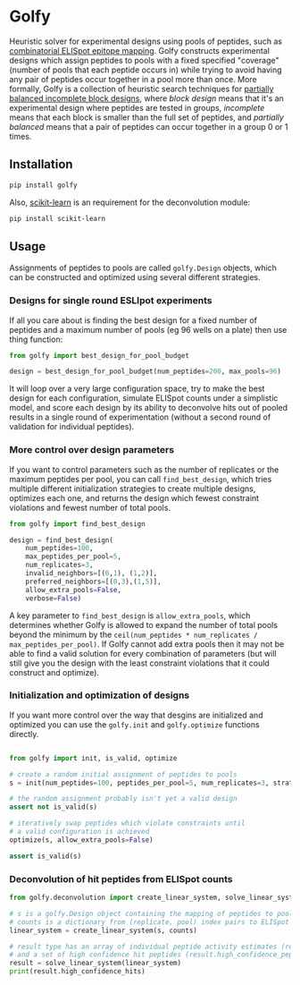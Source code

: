 # Golfy

Heuristic solver for experimental designs using pools of peptides, such as [combinatorial ELISpot epitope mapping](https://journals.plos.org/plosone/article?id=10.1371/journal.pone.0147812). Golfy constructs experimental designs which assign peptides to pools with a fixed specified "coverage" (number of pools that each peptide occurs in) while trying to avoid having any pair of peptides occur together in a pool more than once. More formally, Golfy is a collection of heuristic search techniques for [partially balanced incomplete block designs](https://www.jstor.org/stable/40383923), where *block design* means that it's an experimental design where peptides are tested in groups, *incomplete* means that each block is smaller than the full set of peptides, and *partially balanced* means that a pair of peptides can occur together in a group 0 or 1 times. 

## Installation

```sh
pip install golfy
```

Also, [scikit-learn](https://scikit-learn.org/stable/index.html) is an requirement for the deconvolution module:

```sh
pip install scikit-learn
```

## Usage

Assignments of peptides to pools are called `golfy.Design` objects, which can be constructed and optimized using several different strategies.

### Designs for single round ESLIpot experiments

If all you care about is finding the best design for a fixed number of peptides and a maximum number of pools (eg 96 wells on a plate) then use thing function:

```python
from golfy import best_design_for_pool_budget

design = best_design_for_pool_budget(num_peptides=200, max_pools=96)
```

It will loop over a very large configuration space, try to make the best design for each configuration, simulate ELISpot counts under a simplistic model, and score each design by its ability to deconvolve hits out of pooled results in a single round of experimentation (without a second round of validation for individual peptides).

### More control over design parameters

If you want to control parameters such as the number of replicates or the maximum peptides per pool, you can call `find_best_design`, which tries multiple different initialization strategies to create multiple designs, optimizes each one, and returns the design which fewest constraint violations and fewest number of total pools.

```python
from golfy import find_best_design

design = find_best_design(
    num_peptides=100,
    max_peptides_per_pool=5,
    num_replicates=3,
    invalid_neighbors=[(0,1), (1,2)],
    preferred_neighbors=[(0,3),(1,5)],
    allow_extra_pools=False,
    verbose=False)
```

A key parameter to `find_best_design` is `allow_extra_pools`, which determines whether Golfy is allowed to expand the number of total pools beyond the minimum by the `ceil(num_peptides * num_replicates / max_peptides_per_pool)`. If Golfy cannot add extra pools then
it may not be able to find a valid solution for every combination of parameters (but will still give you the design with the least constraint violations that it could construct and optimize).

### Initialization and optimization of designs

If you want more control over the way that desgins are initialized and optimized you can use the `golfy.init` and `golfy.optimize` functions directly.

```python

from golfy import init, is_valid, optimize

# create a random initial assignment of peptides to pools
s = init(num_peptides=100, peptides_per_pool=5, num_replicates=3, strategy='random', allow_extra_pools=False)

# the random assignment probably isn't yet a valid design
assert not is_valid(s)

# iteratively swap peptides which violate constraints until
# a valid configuration is achieved
optimize(s, allow_extra_pools=False)

assert is_valid(s)
```

### Deconvolution of hit peptides from ELISpot counts

```python
from golfy.deconvolution import create_linear_system, solve_linear_system

# s is a golfy.Design object containing the mapping of peptides to pools
# counts is a dictionary from (replicate, pool) index pairs to ELISpot counts or activity values
linear_system = create_linear_system(s, counts)

# result type has an array of individual peptide activity estimates (result.activity_per_peptide)
# and a set of high confidence hit peptides (result.high_confidence_peptides)
result = solve_linear_system(linear_system)
print(result.high_confidence_hits)
```
